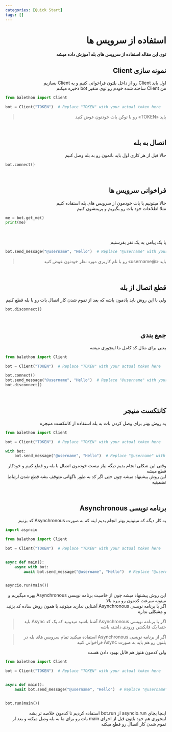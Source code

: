 ```yaml
---
categories: [Quick Start]
tags: []
---
```


<h1 align="right" dir="rtl">استفاده از سرویس ها</h1>

<p align="right" dir="rtl"><strong>توی این مقاله استفاده از سرویس های بله آموزش داده میشه</strong></p>

<h2 align="right" dir="rtl">نمونه سازی Client</h2>

<p align="right" dir="rtl">
اول باید Client رو از داخل بلتون فراخوانی کنیم و یه Client بسازیم<br>
من Client ساخته شده خودم رو توی متغیر bot ذخیره میکنم
</p>

```python
from balethon import Client

bot = Client("TOKEN")  # Replace "TOKEN" with your actual token here
```

<blockquote align="right" dir="rtl">
<p>باید «TOKEN» رو با توکن بات خودتون عوض کنید</p>
</blockquote>

<br>

<h2 align="right" dir="rtl">اتصال به بله</h2>

<p align="right" dir="rtl">حالا قبل از هر کاری اول باید باتمون رو به بله وصل کنیم</p>

```python
bot.connect()
```

<br>

<h2 align="right" dir="rtl">فراخوانی سرویس ها</h2>

<p align="right" dir="rtl">
حالا میتونیم با بات خودمون از سرویس های بله استفاده کنیم<br>
مثلا اطلاعات خود بات رو بگیریم و پرینتشون کنیم
</p>

```python
me = bot.get_me()
print(me)
```

<br>

<p align="right" dir="rtl">یا یک پیامی به یک نفر بفرستیم</p>

```python
bot.send_message("@username", "Hello")  # Replace "@username" with your actual username here
```

<blockquote align="right" dir="rtl">
<p>باید «@username» رو با نام کاربری مورد نظر خودتون عوض کنید</p>
</blockquote>

<br>

<h2 align="right" dir="rtl">قطع اتصال از بله</h2>

<p align="right" dir="rtl">ولی با این روش باید یادمون باشه که بعد از تموم شدن کار اتصال بات رو با بله قطع کنیم</p>

```python
bot.disconnect()
```

<br>

<h2 align="right" dir="rtl">جمع بندی</h2>

<p align="right" dir="rtl">یعنی برای مثال کد کامل ما اینجوری میشه</p>

```python
from balethon import Client

bot = Client("TOKEN")  # Replace "TOKEN" with your actual token here

bot.connect()
bot.send_message("@username", "Hello")  # Replace "@username" with your actual username here
bot.disconnect()
```

<br>

<h2 align="right" dir="rtl">کانتکست منیجر</h2>

<p align="right" dir="rtl">یه روش بهتر برای وصل کردن بات به بله استفاده از کانتکست منیجره</p>

```python
from balethon import Client

bot = Client("TOKEN")  # Replace "TOKEN" with your actual token here

with bot:
    bot.send_message("@username", "Hello")  # Replace "@username" with your actual username here
```

<p align="right" dir="rtl">
وقتی این شکلی انجام بدیم دیگه نیاز نیست خودمون اتصال با بله رو قطع کنیم و خودکار قطع میشه<br>
این روش پیشنهاد میشه چون حتی اگر کد به طور ناگهانی متوقف بشه قطع شدن ارتباط تضمینیه
</p>

<br>

<h2 align="right" dir="rtl">برنامه نویسی Asynchronous</h2>

<p align="right" dir="rtl">یه کار دیگه که میتونیم بهتر انجام بدیم اینه که به صورت Asynchronous کد بزنیم</p>

```python
import asyncio

from balethon import Client

bot = Client("TOKEN")  # Replace "TOKEN" with your actual token here


async def main():
    async with bot:
        await bot.send_message("@username", "Hello")  # Replace "@username" with your actual username here


asyncio.run(main())
```

<p align="right" dir="rtl">
این روش پیشنهاد میشه چون از خاصیت برنامه نویسی Asynchronous بهره میگیریم و میتونه سرعت کدمون رو ببره بالا<br>
اگر با برنامه نویسی Asynchronous آشنایی ندارید میتونید با همون روش ساده کد بزنید و مشکلی نداره
</p>

<blockquote align="right" dir="rtl">
<p>اگر با برنامه نویسی Asynchronous آشنا باشید میدونید که یک کد Async باید حتما یک فانکشن ورودی داشته باشه</p>
</blockquote>

<blockquote align="right" dir="rtl">
<p>اگر از برنامه نویسی Asynchronous استفاده میکنید تمام سرویس های بله در بلتون رو هم باید به صورت Async فراخوانی کنید</p>
</blockquote>

<p align="right" dir="rtl">ولی کدمون هنوز هم قابل بهبود دادن هست</p>

```python
from balethon import Client

bot = Client("TOKEN")  # Replace "TOKEN" with your actual token here


async def main():
    await bot.send_message("@username", "Hello")  # Replace "@username" with your actual username here


bot.run(main())
```

<p align="right" dir="rtl">
اینجا بجای asyncio.run از bot.run استفاده کردیم تا کدمون خلاصه تر بشه<br>
اینجوری هم خود بلتون قبل از اجرای main بات رو برای ما به بله وصل میکنه و بعد از تموم شدن کار اتصال رو قطع میکنه
</p>